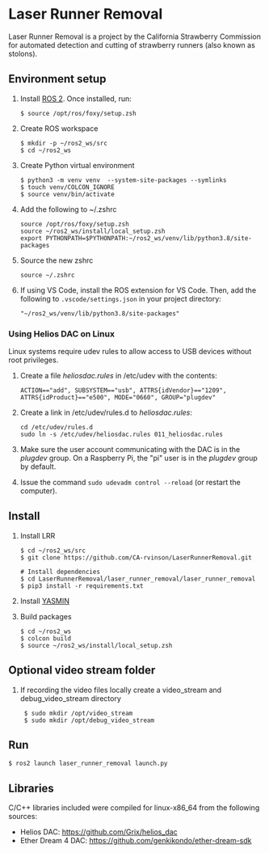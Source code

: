 # Laser Runner Removal

Laser Runner Removal is a project by the California Strawberry Commission for automated detection and cutting of strawberry runners (also known as stolons).

## Environment setup

1.  Install [ROS 2](https://docs.ros.org/en/foxy/Installation/Ubuntu-Install-Debians.html). Once installed, run:

        $ source /opt/ros/foxy/setup.zsh

1.  Create ROS workspace

        $ mkdir -p ~/ros2_ws/src
        $ cd ~/ros2_ws

1.  Create Python virtual environment

        $ python3 -m venv venv  --system-site-packages --symlinks
        $ touch venv/COLCON_IGNORE
        $ source venv/bin/activate

1.  Add the following to ~/.zshrc

        source /opt/ros/foxy/setup.zsh
        source ~/ros2_ws/install/local_setup.zsh
        export PYTHONPATH=$PYTHONPATH:~/ros2_ws/venv/lib/python3.8/site-packages

1.  Source the new zshrc

        source ~/.zshrc

1.  If using VS Code, install the ROS extension for VS Code. Then, add the following to `.vscode/settings.json` in your project directory:

        "~/ros2_ws/venv/lib/python3.8/site-packages"

### Using Helios DAC on Linux

Linux systems require udev rules to allow access to USB devices without root privileges.

1.  Create a file _heliosdac.rules_ in /etc/udev with the contents:

        ACTION=="add", SUBSYSTEM=="usb", ATTRS{idVendor}=="1209", ATTRS{idProduct}=="e500", MODE="0660", GROUP="plugdev"

1.  Create a link in /etc/udev/rules.d to _heliosdac.rules_:

        cd /etc/udev/rules.d
        sudo ln -s /etc/udev/heliosdac.rules 011_heliosdac.rules

1.  Make sure the user account communicating with the DAC is in the _plugdev_ group. On a Raspberry Pi, the "pi" user is in the _plugdev_ group by default.

1.  Issue the command `sudo udevadm control --reload` (or restart the computer).

## Install

1.  Install LRR

        $ cd ~/ros2_ws/src
        $ git clone https://github.com/CA-rvinson/LaserRunnerRemoval.git

        # Install dependencies
        $ cd LaserRunnerRemoval/laser_runner_removal/laser_runner_removal
        $ pip3 install -r requirements.txt

1.  Install [YASMIN](https://github.com/uleroboticsgroup/yasmin#installation)

1.  Build packages

        $ cd ~/ros2_ws
        $ colcon build
        $ source ~/ros2_ws/install/local_setup.zsh

## Optional video stream folder

1. If recording the video files locally create a video_stream and debug_video_stream directory 
        
        $ sudo mkdir /opt/video_stream
        $ sudo mkdir /opt/debug_video_stream

## Run

    $ ros2 launch laser_runner_removal launch.py

## Libraries

C/C++ libraries included were compiled for linux-x86_64 from the following sources:

- Helios DAC: https://github.com/Grix/helios_dac
- Ether Dream 4 DAC: https://github.com/genkikondo/ether-dream-sdk
